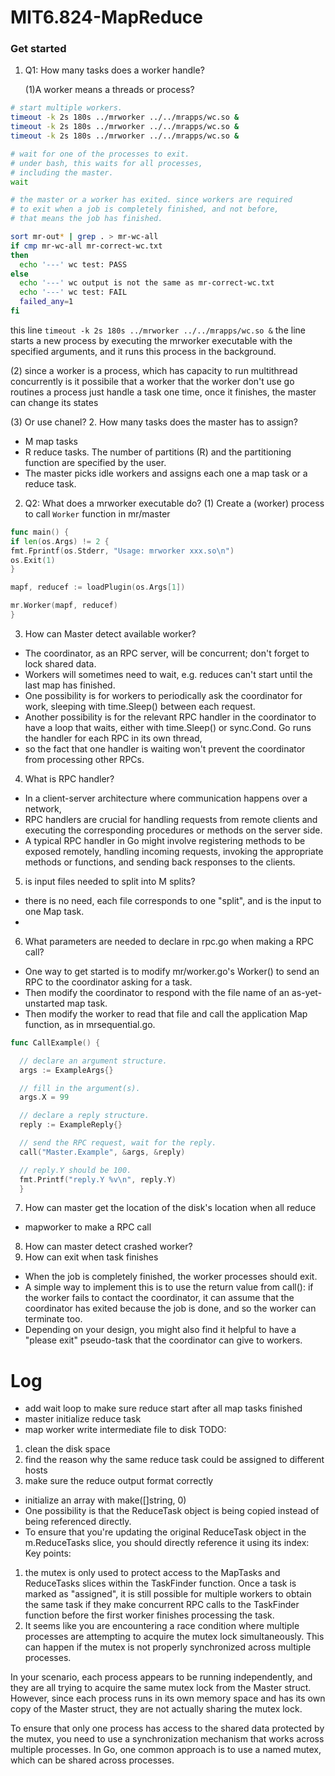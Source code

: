 # MIT6.824-MapReduce

### Get started
1. Q1: How many tasks does a worker handle?

   (1)A worker means a threads or process?
```bash
# start multiple workers.
timeout -k 2s 180s ../mrworker ../../mrapps/wc.so &
timeout -k 2s 180s ../mrworker ../../mrapps/wc.so &
timeout -k 2s 180s ../mrworker ../../mrapps/wc.so &

# wait for one of the processes to exit.
# under bash, this waits for all processes,
# including the master.
wait

# the master or a worker has exited. since workers are required
# to exit when a job is completely finished, and not before,
# that means the job has finished.

sort mr-out* | grep . > mr-wc-all
if cmp mr-wc-all mr-correct-wc.txt
then
  echo '---' wc test: PASS
else
  echo '---' wc output is not the same as mr-correct-wc.txt
  echo '---' wc test: FAIL
  failed_any=1
fi
```
this line `timeout -k 2s 180s ../mrworker ../../mrapps/wc.so &`
the line starts a new process by executing the mrworker executable with the specified arguments, and it runs this process in the background.
   
   (2) since a worker is a process, which has capacity to run multithread concurrently
   is it possibile that a worker that the worker don't use go routines
   a process just handle a task one time, once it finishes, the master can change its states
   
   (3) Or use chanel?
2. How many tasks does the master has to assign?
- M map tasks
- R reduce tasks. The number of partitions (R) and the partitioning function are specified by the user.
- The master picks idle workers and assigns each one a map task or a reduce task.
   
2. Q2: What does a mrworker executable do?
   (1) Create a (worker) process to call `Worker` function in mr/master
```go
func main() {
if len(os.Args) != 2 {
fmt.Fprintf(os.Stderr, "Usage: mrworker xxx.so\n")
os.Exit(1)
}

mapf, reducef := loadPlugin(os.Args[1])

mr.Worker(mapf, reducef)
}
```
3. How can Master detect available worker?
- The coordinator, as an RPC server, will be concurrent; don't forget to lock shared data.
- Workers will sometimes need to wait, e.g. reduces can't start until the last map has finished. 
- One possibility is for workers to periodically ask the coordinator for work, sleeping with time.Sleep() between each request. 
- Another possibility is for the relevant RPC handler in the coordinator to have a loop that waits, either with time.Sleep() or sync.Cond. Go runs the handler for each RPC in its own thread, 
- so the fact that one handler is waiting won't prevent the coordinator from processing other RPCs.

4. What is RPC handler?
- In a client-server architecture where communication happens over a network, 
- RPC handlers are crucial for handling requests from remote clients and executing the corresponding procedures or methods on the server side.
- A typical RPC handler in Go might involve registering methods to be exposed remotely, handling incoming requests, invoking the appropriate methods or functions, and sending back responses to the clients.

5. is input files needed to split into M splits?
- there is no need, each file corresponds to one "split", and is the input to one Map task.
- 
6. What parameters are needed to declare in rpc.go when making a RPC call?
- One way to get started is to modify mr/worker.go's Worker() to send an RPC to the coordinator asking for a task. 
- Then modify the coordinator to respond with the file name of an as-yet-unstarted map task. 
- Then modify the worker to read that file and call the application Map function, as in mrsequential.go.
```go
func CallExample() {

  // declare an argument structure.
  args := ExampleArgs{}

  // fill in the argument(s).
  args.X = 99

  // declare a reply structure.
  reply := ExampleReply{}

  // send the RPC request, wait for the reply.
  call("Master.Example", &args, &reply)

  // reply.Y should be 100.
  fmt.Printf("reply.Y %v\n", reply.Y)
  }
```

7. How can master get the location of the disk's location when all reduce 
- mapworker to make a RPC call
8. How can master detect crashed worker?
9. How can exit when task finishes
- When the job is completely finished, the worker processes should exit. 
- A simple way to implement this is to use the return value from call(): if the worker fails to contact the coordinator, it can assume that the coordinator has exited because the job is done, and so the worker can terminate too. 
- Depending on your design, you might also find it helpful to have a "please exit" pseudo-task that the coordinator can give to workers.

# Log
- add wait loop to make sure reduce start after all map tasks finished
- master initialize reduce task
- map worker write intermediate file to disk
  TODO:
1. clean the disk space
2. find the reason why the same reduce task could be assigned to different hosts
3. make sure the reduce output format correctly
- initialize an array with make([]string, 0)
- One possibility is that the ReduceTask object is being copied instead of being referenced directly. 
- To ensure that you're updating the original ReduceTask object in the m.ReduceTasks slice, you should directly reference it using its index:
Key points:
1. the mutex is only used to protect access to the MapTasks and ReduceTasks slices within the TaskFinder function. Once a task is marked as "assigned", it is still possible for multiple workers to obtain the same task if they make concurrent RPC calls to the TaskFinder function before the first worker finishes processing the task.
2. It seems like you are encountering a race condition where multiple processes are attempting to acquire the mutex lock simultaneously. This can happen if the mutex is not properly synchronized across multiple processes.

In your scenario, each process appears to be running independently, and they are all trying to acquire the same mutex lock from the Master struct. However, since each process runs in its own memory space and has its own copy of the Master struct, they are not actually sharing the mutex lock.

To ensure that only one process has access to the shared data protected by the mutex, you need to use a synchronization mechanism that works across multiple processes. In Go, one common approach is to use a named mutex, which can be shared across processes.